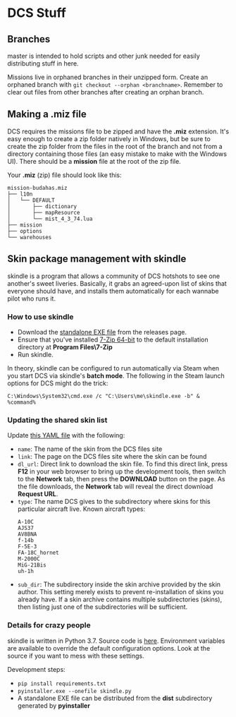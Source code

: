 # DCS Stuff

## Branches

master is intended to hold scripts and other junk needed for easily distributing stuff in here.

Missions live in orphaned branches in their unzipped form. Create an orphaned branch with
`git checkout --orphan <branchname>`. Remember to clear out files from other branches after
creating an orphan branch.

## Making a .miz file

DCS requires the missions file to be zipped and have the **.miz** extension. It's easy enough to
create a zip folder natively in Windows, but be sure to create the zip folder from the files in
the root of the branch and not from a directory containing those files (an easy mistake to make
with the Windows UI). There should be a **mission** file at the root of the zip file.

Your **.miz** (zip) file should look like this:
```
mission-budahas.miz
├── l10n
│   └── DEFAULT
│       ├── dictionary
│       ├── mapResource
│       └── mist_4_3_74.lua
├── mission
├── options
└── warehouses
```

## Skin package management with skindle

skindle is a program that allows a community of DCS hotshots to see one
another's sweet liveries.  Basically, it grabs an agreed-upon list of skins
that everyone should have, and installs them automatically for each wannabe
pilot who runs it.

### How to use skindle

* Download the [standalone EXE file](https://github.com/DontCamp/dcs/releases)
  from the releases page.
* Ensure that you've installed [7-Zip 64-bit](https://7-zip.org/) to the
  default installation directory at **Program Files\7-Zip**
* Run skindle.

In theory, skindle can be configured to run automatically via Steam when you
start DCS via skindle's **batch mode**. The following in the Steam launch
options for DCS might do the trick:

```C:\Windows\System32\cmd.exe /c "C:\Users\me\skindle.exe -b" & %command%```

### Updating the shared skin list

Update [this YAML
file](https://github.com/DontCamp/dcs/blob/master/configs/skins.yml) with the
following:

* `name`: The name of the skin from the DCS files site
* `link`: The page on the DCS files site where the skin can be found
* `dl_url`: Direct link to download the skin file.  To find this direct link,
   press **F12** in your web browser to bring up the development tools, then
   switch to the **Network** tab, then press the **DOWNLOAD** button on the page.
   As the file downloads, the **Network** tab will reveal the direct download
   **Request URL**.
* `type`: The name DCS gives to the subdirectory where skins for this
   particular aircraft live.  Known aircraft types:
   ```
   A-10C
   AJS37
   AV8BNA
   f-14b
   F-5E-3
   FA-18C_hornet
   M-2000C
   MiG-21Bis
   uh-1h
   ```
* `sub_dir`: The subdirectory inside the skin archive provided by the skin
   author. This setting merely exists to prevent re-installation of skins you
   already have.  If a skin archive contains multiple subdirectories (skins), then
   listing just one of the subdirectories will be sufficient.

### Details for crazy people

skindle is written in Python 3.7.  Source code is
[here](https://github.com/DontCamp/dcs/tree/master/scripts/skindle).
Environment variables are available to override the default configuration
options.  Look at the source if you want to mess with these settings.

Development steps:

* ```pip install requirements.txt```
* ```pyinstaller.exe --onefile skindle.py```
* A standalone EXE file can be distributed from the **dist** subdirectory
  generated by **pyinstaller**

